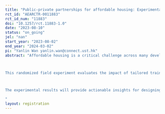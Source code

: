 ```yaml
---
title: "Public-private partnerships for affordable housing: Experimental evidence from Nigeria"
rct_id: "AEARCTR-0011883"
rct_id_num: "11883"
doi: "10.1257/rct.11883-1.0"
date: "2023-08-10"
status: "on_going"
jel: "nan"
start_year: "2023-08-02"
end_year: "2024-03-02"
pi: "Yanlin Wan yanlin.wan@connect.ust.hk"
abstract: "Affordable housing is a critical challenge across many developing countries, including Nigeria, where the housing deficit is estimated to be between 17 million – 21 million units. With rapid urbanization and population growth, innovative approaches beyond public sector housing are urgently needed to expand access to adequate and affordable housing. Public-private partnerships (PPPs) have emerged as a promising strategy by leveraging the private sector's expertise and financing capacity while harnessing the government's social objectives and convening power. However, stakeholder engagement remains a crucial barrier to implementing successful affordable housing PPPs, as private partners may lack expertise in this model and perceive risks due to unclear regulations.

This randomized field experiment evaluates the impact of tailored training interventions on private construction firms' willingness to participate in affordable housing PPPs in Nigeria. A sample of 360 senior personnel from firms will be randomly assigned to one of three groups: a control group receiving general training on housing trends, a treatment group receiving basic PPP training, and a treatment group receiving comprehensive PPP training, including detailed PPP training for affordable housing and a complete introduction to different PPP project models. Surveys will evaluate willingness to participate and the preferred PPP model before and after the training workshops. Administrative data will also track project enrolment over six months.

The experimental results will provide actionable insights for designing training programs and policy tools to catalyze win-win PPP models that align public and private goals for expanding access to adequate and affordable housing.
"
layout: registration
---
```


